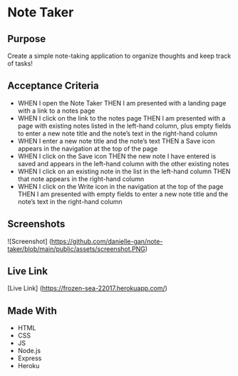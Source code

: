 # Note Taker

## Purpose
Create a simple note-taking application to organize thoughts and keep track of tasks!

## Acceptance Criteria
- WHEN I open the Note Taker THEN I am presented with a landing page with a link to a notes page
- WHEN I click on the link to the notes page THEN I am presented with a page with existing notes listed in the left-hand column, plus empty fields to enter a new note title and the note’s text in the right-hand column
- WHEN I enter a new note title and the note’s text THEN a Save icon appears in the navigation at the top of the page
- WHEN I click on the Save icon THEN the new note I have entered is saved and appears in the left-hand column with the other existing notes
- WHEN I click on an existing note in the list in the left-hand column THEN that note appears in the right-hand column
- WHEN I click on the Write icon in the navigation at the top of the page THEN I am presented with empty fields to enter a new note title and the note’s text in the right-hand column

## Screenshots
![Screenshot] (https://github.com/danielle-gan/note-taker/blob/main/public/assets/screenshot.PNG)

## Live Link
[Live Link] (https://frozen-sea-22017.herokuapp.com/)

## Made With
- HTML
- CSS
- JS 
- Node.js
- Express
- Heroku